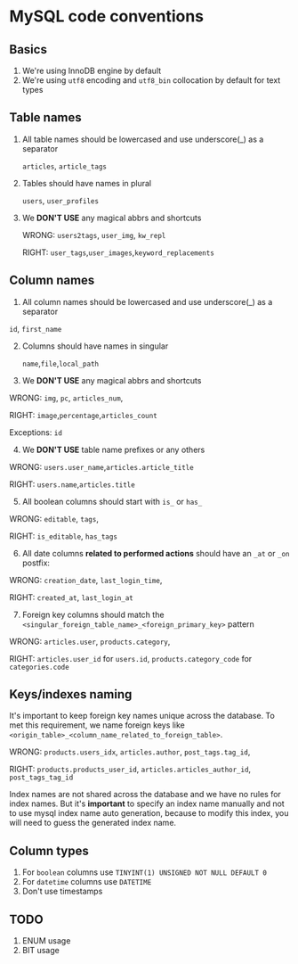 # MySQL code conventions

## Basics

1. We're using InnoDB engine by default
2. We're using `utf8` encoding and `utf8_bin` collocation by default for text types

## Table names

1. All table names should be lowercased and use underscore(_) as a separator

   `articles`, `article_tags`
   
2. Tables should have names in plural 

   `users`, `user_profiles`
   
3. We __DON'T USE__ any magical abbrs and shortcuts 
   
   WRONG: `users2tags`, `user_img`, `kw_repl`

   RIGHT: `user_tags`,`user_images`,`keyword_replacements`

## Column names

1. All column names should be lowercased and use underscore(_) as a separator

  `id`, `first_name`
  
2. Columns should have names in singular
   
   `name`,`file`,`local_path`

3. We __DON'T USE__ any magical abbrs and shortcuts 

  WRONG: `img`, `pc`, `articles_num`, 
  
  RIGHT: `image`,`percentage`,`articles_count`
  
  Exceptions: `id`
  
4. We __DON'T USE__ table name prefixes or any others 

  WRONG: `users.user_name`,`articles.article_title`
  
  RIGHT: `users.name`,`articles.title`
  
5. All boolean columns should start with `is_` or `has_` 
   
  WRONG: `editable`, `tags`, 

  RIGHT: `is_editable`, `has_tags`
  
6. All date columns __related to performed actions__ should have an `_at` or `_on` postfix: 
  
  WRONG: `creation_date`, `last_login_time`, 
  
  RIGHT: `created_at`, `last_login_at`

7. Foreign key columns should match the `<singular_foreign_table_name>_<foreign_primary_key>` pattern 

  WRONG: `articles.user`, `products.category`, 
  
  RIGHT: `articles.user_id` for `users.id`, `products.category_code` for `categories.code`

## Keys/indexes naming

It's important to keep foreign key names unique across the database. 
To met this requirement, we name foreign keys like `<origin_table>_<column_name_related_to_foreign_table>`.

WRONG: `products.users_idx`, `articles.author`, `post_tags.tag_id`, 

RIGHT: `products.products_user_id`, `articles.articles_author_id`, `post_tags_tag_id`

Index names are not shared across the database and we have no rules for index names.
But it's __important__ to specify an index name manually and not to use mysql index name auto generation, because to modify this index, you will need to guess the generated index name.

## Column types

1. For `boolean` columns use `TINYINT(1) UNSIGNED NOT NULL DEFAULT 0`
2. For `datetime` columns use `DATETIME`
3. Don't use timestamps

## TODO

1. ENUM usage
2. BIT usage
